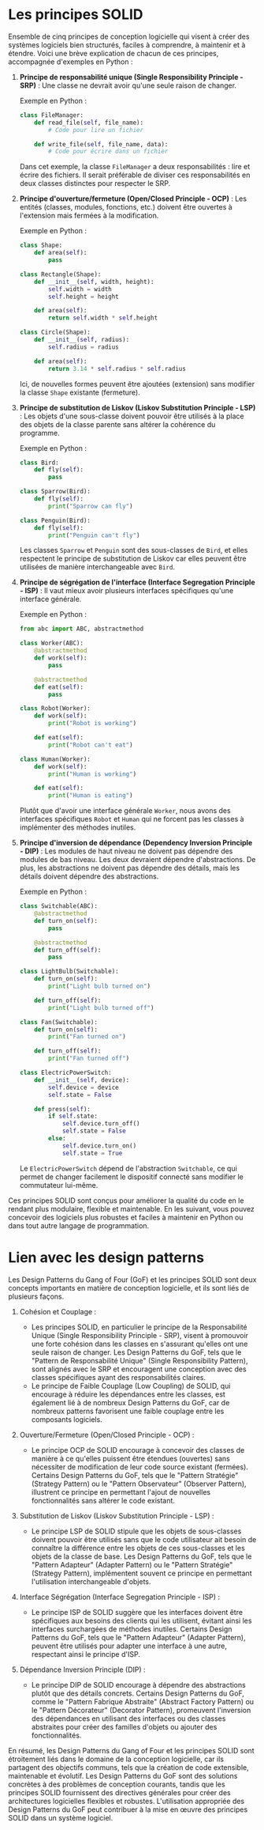 # Les principes SOLID 

Ensemble de cinq principes de conception logicielle qui visent à créer des systèmes logiciels bien structurés, faciles à comprendre, à maintenir et à étendre. Voici une brève explication de chacun de ces principes, accompagnée d'exemples en Python :

1. **Principe de responsabilité unique (Single Responsibility Principle - SRP)** : Une classe ne devrait avoir qu'une seule raison de changer.

   Exemple en Python :
   
   ```python
   class FileManager:
       def read_file(self, file_name):
           # Code pour lire un fichier
   
       def write_file(self, file_name, data):
           # Code pour écrire dans un fichier
   ```

   Dans cet exemple, la classe `FileManager` a deux responsabilités : lire et écrire des fichiers. Il serait préférable de diviser ces responsabilités en deux classes distinctes pour respecter le SRP.

2. **Principe d'ouverture/fermeture (Open/Closed Principle - OCP)** : Les entités (classes, modules, fonctions, etc.) doivent être ouvertes à l'extension mais fermées à la modification.

   Exemple en Python :
   
   ```python
   class Shape:
       def area(self):
           pass

   class Rectangle(Shape):
       def __init__(self, width, height):
           self.width = width
           self.height = height

       def area(self):
           return self.width * self.height

   class Circle(Shape):
       def __init__(self, radius):
           self.radius = radius

       def area(self):
           return 3.14 * self.radius * self.radius
   ```

   Ici, de nouvelles formes peuvent être ajoutées (extension) sans modifier la classe `Shape` existante (fermeture).

3. **Principe de substitution de Liskov (Liskov Substitution Principle - LSP)** : Les objets d'une sous-classe doivent pouvoir être utilisés à la place des objets de la classe parente sans altérer la cohérence du programme.

   Exemple en Python :
   
   ```python
   class Bird:
       def fly(self):
           pass

   class Sparrow(Bird):
       def fly(self):
           print("Sparrow can fly")

   class Penguin(Bird):
       def fly(self):
           print("Penguin can't fly")
   ```

   Les classes `Sparrow` et `Penguin` sont des sous-classes de `Bird`, et elles respectent le principe de substitution de Liskov car elles peuvent être utilisées de manière interchangeable avec `Bird`.

4. **Principe de ségrégation de l'interface (Interface Segregation Principle - ISP)** : Il vaut mieux avoir plusieurs interfaces spécifiques qu'une interface générale.

   Exemple en Python :
   
   ```python
   from abc import ABC, abstractmethod

   class Worker(ABC):
       @abstractmethod
       def work(self):
           pass

       @abstractmethod
       def eat(self):
           pass

   class Robot(Worker):
       def work(self):
           print("Robot is working")

       def eat(self):
           print("Robot can't eat")

   class Human(Worker):
       def work(self):
           print("Human is working")

       def eat(self):
           print("Human is eating")
   ```

   Plutôt que d'avoir une interface générale `Worker`, nous avons des interfaces spécifiques `Robot` et `Human` qui ne forcent pas les classes à implémenter des méthodes inutiles.

5. **Principe d'inversion de dépendance (Dependency Inversion Principle - DIP)** : Les modules de haut niveau ne doivent pas dépendre des modules de bas niveau. Les deux devraient dépendre d'abstractions. De plus, les abstractions ne doivent pas dépendre des détails, mais les détails doivent dépendre des abstractions.

   Exemple en Python :
   
   ```python
   class Switchable(ABC):
       @abstractmethod
       def turn_on(self):
           pass

       @abstractmethod
       def turn_off(self):
           pass

   class LightBulb(Switchable):
       def turn_on(self):
           print("Light bulb turned on")

       def turn_off(self):
           print("Light bulb turned off")

   class Fan(Switchable):
       def turn_on(self):
           print("Fan turned on")

       def turn_off(self):
           print("Fan turned off")

   class ElectricPowerSwitch:
       def __init__(self, device):
           self.device = device
           self.state = False

       def press(self):
           if self.state:
               self.device.turn_off()
               self.state = False
           else:
               self.device.turn_on()
               self.state = True
   ```

   Le `ElectricPowerSwitch` dépend de l'abstraction `Switchable`, ce qui permet de changer facilement le dispositif connecté sans modifier le commutateur lui-même.

Ces principes SOLID sont conçus pour améliorer la qualité du code en le rendant plus modulaire, flexible et maintenable. En les suivant, vous pouvez concevoir des logiciels plus robustes et faciles à maintenir en Python ou dans tout autre langage de programmation.

# Lien avec les design patterns

Les Design Patterns du Gang of Four (GoF) et les principes SOLID sont deux concepts importants en matière de conception logicielle, et ils sont liés de plusieurs façons.

1. Cohésion et Couplage :
   - Les principes SOLID, en particulier le principe de la Responsabilité Unique (Single Responsibility Principle - SRP), visent à promouvoir une forte cohésion dans les classes en s'assurant qu'elles ont une seule raison de changer. Les Design Patterns du GoF, tels que le "Pattern de Responsabilité Unique" (Single Responsibility Pattern), sont alignés avec le SRP et encouragent une conception avec des classes spécifiques ayant des responsabilités claires.
   - Le principe de Faible Couplage (Low Coupling) de SOLID, qui encourage à réduire les dépendances entre les classes, est également lié à de nombreux Design Patterns du GoF, car de nombreux patterns favorisent une faible couplage entre les composants logiciels.

2. Ouverture/Fermeture (Open/Closed Principle - OCP) :
   - Le principe OCP de SOLID encourage à concevoir des classes de manière à ce qu'elles puissent être étendues (ouvertes) sans nécessiter de modification de leur code source existant (fermées). Certains Design Patterns du GoF, tels que le "Pattern Stratégie" (Strategy Pattern) ou le "Pattern Observateur" (Observer Pattern), illustrent ce principe en permettant l'ajout de nouvelles fonctionnalités sans altérer le code existant.

3. Substitution de Liskov (Liskov Substitution Principle - LSP) :
   - Le principe LSP de SOLID stipule que les objets de sous-classes doivent pouvoir être utilisés sans que le code utilisateur ait besoin de connaître la différence entre les objets de ces sous-classes et les objets de la classe de base. Les Design Patterns du GoF, tels que le "Pattern Adapteur" (Adapter Pattern) ou le "Pattern Stratégie" (Strategy Pattern), implémentent souvent ce principe en permettant l'utilisation interchangeable d'objets.

4. Interface Ségrégation (Interface Segregation Principle - ISP) :
   - Le principe ISP de SOLID suggère que les interfaces doivent être spécifiques aux besoins des clients qui les utilisent, évitant ainsi les interfaces surchargées de méthodes inutiles. Certains Design Patterns du GoF, tels que le "Pattern Adapteur" (Adapter Pattern), peuvent être utilisés pour adapter une interface à une autre, respectant ainsi le principe d'ISP.

5. Dépendance Inversion Principle (DIP) :
   - Le principe DIP de SOLID encourage à dépendre des abstractions plutôt que des détails concrets. Certains Design Patterns du GoF, comme le "Pattern Fabrique Abstraite" (Abstract Factory Pattern) ou le "Pattern Décorateur" (Decorator Pattern), promeuvent l'inversion des dépendances en utilisant des interfaces ou des classes abstraites pour créer des familles d'objets ou ajouter des fonctionnalités.

En résumé, les Design Patterns du Gang of Four et les principes SOLID sont étroitement liés dans le domaine de la conception logicielle, car ils partagent des objectifs communs, tels que la création de code extensible, maintenable et évolutif. Les Design Patterns du GoF sont des solutions concrètes à des problèmes de conception courants, tandis que les principes SOLID fournissent des directives générales pour créer des architectures logicielles flexibles et robustes. L'utilisation appropriée des Design Patterns du GoF peut contribuer à la mise en œuvre des principes SOLID dans un système logiciel.